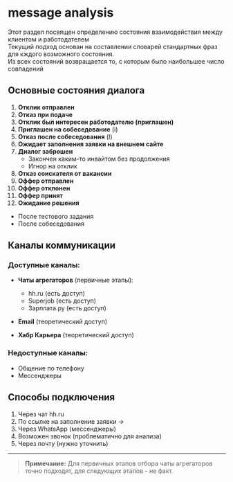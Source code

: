 # message analysis

Этот раздел посвящен определению состояния взаимодействия между клиентом и работодателем  
Текущий подход основан на составлении словарей стандартных фраз для кждого возможного состояния.  
Из всех состояний возвращается то, с которым было наибольшее число совпадений  


## Основные состояния диалога

1. **Отклик отправлен**  
2. **Отказ при подаче**  
3. **Отклик был интересен работодателю (приглашен)**  
4. **Приглашен на собеседование** (i)  
5. **Отказ после собеседования** (I)  
6. **Ожидает заполнения заявки на внешнем сайте**  
7. **Диалог заброшен**  
   - Закончен каким-то инвайтом без продолжения  
   - Игнор на отклик  
8. **Отказ соискателя от вакансии**  
9. **Оффер отправлен**  
10. **Оффер отклонен**  
11. **Оффер принят**  
12. **Ожидание решения**  
   - После тестового задания  
   - После собеседования  

## Каналы коммуникации

### Доступные каналы:
- **Чаты агрегаторов** (первичные этапы):
  - hh.ru (есть доступ)
  - Superjob (есть доступ)
  - Зарплата.ру (есть доступ)
  
- **Email** (теоретический доступ)
- **Хабр Карьера** (теоретический доступ)

### Недоступные каналы:
- Общение по телефону
- Мессенджеры

## Способы подключения
1. Через чат hh.ru
2. По ссылке на заполнение заявки →
3. Через WhatsApp (мессенджеры)
4. Возможен звонок (проблематично для анализа)
5. Через почту (нужно уточнить)

---

> **Примечание:** Для первичных этапов отбора чаты агрегаторов точно подходят, для следующих этапов - не факт.

